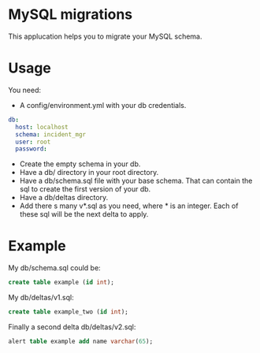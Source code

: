 # MySQL migrations #
This applucation helps you to migrate your MySQL schema.

# Usage #
You need:
 * A config/environment.yml with your db credentials.
```yml
db:
  host: localhost
  schema: incident_mgr
  user: root
  password:
```
 * Create the empty schema in your db.
 * Have a db/ directory in your root directory.
 * Have a db/schema.sql file with your base schema. That can contain the sql to create the first version of your db.
 * Have a db/deltas directory.
 * Add there s many v*.sql as you need, where * is an integer. Each of these sql will be the next delta to apply.

# Example #
My db/schema.sql could be:
```sql
create table example (id int);
```
My db/deltas/v1.sql:
```sql
create table example_two (id int);
```
Finally a second delta db/deltas/v2.sql:
```sql
alert table example add name varchar(65);
```
